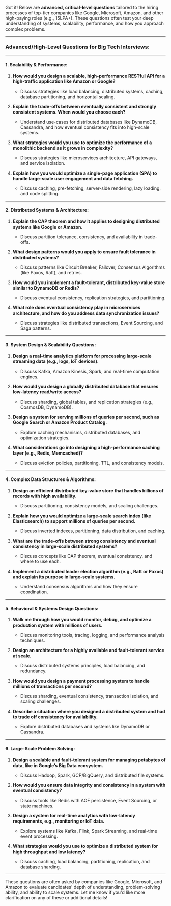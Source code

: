 Got it! Below are **advanced, critical-level questions** tailored to the hiring processes of top-tier companies like Google, Microsoft, Amazon, and other high-paying roles (e.g., 15LPA+). These questions often test your deep understanding of systems, scalability, performance, and how you approach complex problems.

---

### **Advanced/High-Level Questions for Big Tech Interviews:**

---

#### **1. Scalability & Performance:**
1. **How would you design a scalable, high-performance RESTful API for a high-traffic application like Amazon or Google?**  
   - Discuss strategies like load balancing, distributed systems, caching, database partitioning, and horizontal scaling.

2. **Explain the trade-offs between eventually consistent and strongly consistent systems. When would you choose each?**  
   - Understand use-cases for distributed databases like DynamoDB, Cassandra, and how eventual consistency fits into high-scale systems.

3. **What strategies would you use to optimize the performance of a monolithic backend as it grows in complexity?**  
   - Discuss strategies like microservices architecture, API gateways, and service isolation.

4. **Explain how you would optimize a single-page application (SPA) to handle large-scale user engagement and data fetching.**  
   - Discuss caching, pre-fetching, server-side rendering, lazy loading, and code splitting.

---

#### **2. Distributed Systems & Architecture:**
1. **Explain the CAP theorem and how it applies to designing distributed systems like Google or Amazon.**  
   - Discuss partition tolerance, consistency, and availability in trade-offs.

2. **What design patterns would you apply to ensure fault tolerance in distributed systems?**  
   - Discuss patterns like Circuit Breaker, Failover, Consensus Algorithms (like Paxos, Raft), and retries.

3. **How would you implement a fault-tolerant, distributed key-value store similar to DynamoDB or Redis?**  
   - Discuss eventual consistency, replication strategies, and partitioning.

4. **What role does eventual consistency play in microservices architecture, and how do you address data synchronization issues?**  
   - Discuss strategies like distributed transactions, Event Sourcing, and Saga patterns.

---

#### **3. System Design & Scalability Questions:**
1. **Design a real-time analytics platform for processing large-scale streaming data (e.g., logs, IoT devices).**  
   - Discuss Kafka, Amazon Kinesis, Spark, and real-time computation engines.

2. **How would you design a globally distributed database that ensures low-latency read/write access?**  
   - Discuss sharding, global tables, and replication strategies (e.g., CosmosDB, DynamoDB).

3. **Design a system for serving millions of queries per second, such as Google Search or Amazon Product Catalog.**  
   - Explore caching mechanisms, distributed databases, and optimization strategies.

4. **What considerations go into designing a high-performance caching layer (e.g., Redis, Memcached)?**  
   - Discuss eviction policies, partitioning, TTL, and consistency models.

---

#### **4. Complex Data Structures & Algorithms:**
1. **Design an efficient distributed key-value store that handles billions of records with high availability.**  
   - Discuss partitioning, consistency models, and scaling challenges.

2. **Explain how you would optimize a large-scale search index (like Elasticsearch) to support millions of queries per second.**  
   - Discuss inverted indexes, partitioning, data distribution, and caching.

3. **What are the trade-offs between strong consistency and eventual consistency in large-scale distributed systems?**  
   - Discuss concepts like CAP theorem, eventual consistency, and where to use each.

4. **Implement a distributed leader election algorithm (e.g., Raft or Paxos) and explain its purpose in large-scale systems.**  
   - Understand consensus algorithms and how they ensure coordination.

---

#### **5. Behavioral & Systems Design Questions:**
1. **Walk me through how you would monitor, debug, and optimize a production system with millions of users.**  
   - Discuss monitoring tools, tracing, logging, and performance analysis techniques.

2. **Design an architecture for a highly available and fault-tolerant service at scale.**  
   - Discuss distributed systems principles, load balancing, and redundancy.

3. **How would you design a payment processing system to handle millions of transactions per second?**  
   - Discuss sharding, eventual consistency, transaction isolation, and scaling challenges.

4. **Describe a situation where you designed a distributed system and had to trade off consistency for availability.**  
   - Explore distributed databases and systems like DynamoDB or Cassandra.

---

#### **6. Large-Scale Problem Solving:**
1. **Design a scalable and fault-tolerant system for managing petabytes of data, like in Google’s Big Data ecosystem.**  
   - Discuss Hadoop, Spark, GCP/BigQuery, and distributed file systems.

2. **How would you ensure data integrity and consistency in a system with eventual consistency?**  
   - Discuss tools like Redis with AOF persistence, Event Sourcing, or state machines.

3. **Design a system for real-time analytics with low-latency requirements, e.g., monitoring or IoT data.**  
   - Explore systems like Kafka, Flink, Spark Streaming, and real-time event processing.

4. **What strategies would you use to optimize a distributed system for high throughput and low latency?**  
   - Discuss caching, load balancing, partitioning, replication, and database sharding.

---

These questions are often asked by companies like Google, Microsoft, and Amazon to evaluate candidates' depth of understanding, problem-solving ability, and ability to scale systems. Let me know if you'd like more clarification on any of these or additional details!